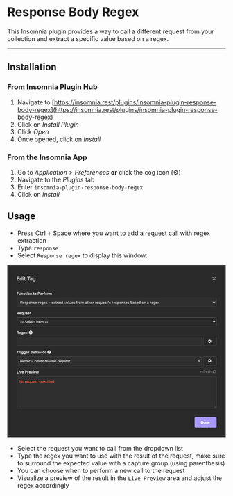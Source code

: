 # Response Body Regex

This Insomnia plugin provides a way to call a different request from 
your collection and extract a specific value based on a regex.

----

## Installation

### From Insomnia Plugin Hub

1. Navigate to [https://insomnia.rest/plugins/insomnia-plugin-response-body-regex](https://insomnia.rest/plugins/insomnia-plugin-response-body-regex)
2. Click on _Install Plugin_
3. Click _Open_
4. Once opened, click on _Install_

### From the Insomnia App

1. Go to _Application_ > _Preferences_ **or** click the cog icon (⚙️)
2. Navigate to the _Plugins_ tab
3. Enter `insomnia-plugin-response-body-regex`
4. Click on _Install_

## Usage

- Press Ctrl + Space where you want to add a request call with regex extraction
- Type `response`
- Select `Response regex` to display this window:

![Response Body Regex plugin window](assets/response-body-regex-plugin.png)

- Select the request you want to call from the dropdown list
- Type the regex you want to use with the result of the request, make 
sure to surround the expected value with a capture group (using parenthesis)
- You can choose when to perform a new call to the request
- Visualize a preview of the result in the `Live Preview` area and adjust 
the regex accordingly